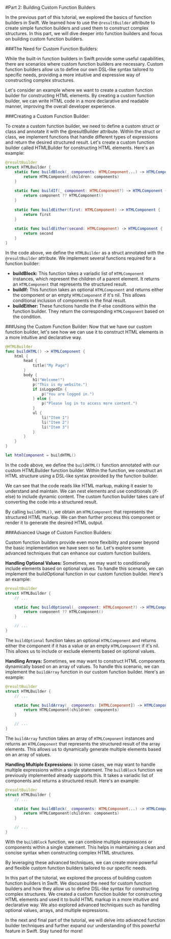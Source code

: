 #Part 2: Building Custom Function Builders

In the previous part of this tutorial, we explored the basics of function builders in Swift. We learned how to use the `@resultBuilder` attribute to create simple function builders and used them to construct complex structures. In this part, we will dive deeper into function builders and focus on building custom function builders.

###The Need for Custom Function Builders:

While the built-in function builders in Swift provide some useful capabilities, there are scenarios where custom function builders are necessary. Custom function builders allow us to define our own DSL-like syntax tailored to specific needs, providing a more intuitive and expressive way of constructing complex structures.

Let's consider an example where we want to create a custom function builder for constructing HTML elements. By creating a custom function builder, we can write HTML code in a more declarative and readable manner, improving the overall developer experience.

###Creating a Custom Function Builder:

To create a custom function builder, we need to define a custom struct or class and annotate it with the @resultBuilder attribute. Within the struct or class, we implement functions that handle different types of expressions and return the desired structured result.
Let's create a custom function builder called HTMLBuilder for constructing HTML elements. Here's an example:

```swift
@resultBuilder
struct HTMLBuilder {
    static func buildBlock(_ components: HTMLComponent...) -> HTMLComponent {
        return HTMLComponent(children: components)
    }
    
    static func buildIf(_ component: HTMLComponent?) -> HTMLComponent {
        return component ?? HTMLComponent()
    }
    
    static func buildEither(first: HTMLComponent) -> HTMLComponent {
        return first
    }
    
    static func buildEither(second: HTMLComponent) -> HTMLComponent {
        return second
    }
}
```
In the code above, we define the `HTMLBuilder` as a struct annotated with the `@resultBuilder` attribute. We implement several functions required for a function builder:

* __buildBlock:__ This function takes a variadic list of `HTMLComponent` instances, which represent the children of a parent element. It returns an `HTMLComponent` that represents the structured result.
* __buildIf:__ This function takes an optional `HTMLComponent` and returns either the component or an empty `HTMLComponent` if it's nil. This allows conditional inclusion of components in the final result.
* __buildEither:__ These functions handle the if-else conditions within the function builder. They return the corresponding `HTMLComponent` based on the condition.

###Using the Custom Function Builder:
Now that we have our custom function builder, let's see how we can use it to construct HTML elements in a more intuitive and declarative way.

```swift
@HTMLBuilder
func buildHTML() -> HTMLComponent {
    html {
        head {
            title("My Page")
        }
        body {
            h1("Welcome!")
            p("This is my website.")
            if isLoggedIn {
                p("You are logged in.")
            } else {
                p("Please log in to access more content.")
            }
            ul {
                li("Item 1")
                li("Item 2")
                li("Item 3")
            }
        }
    }
}

let htmlComponent = buildHTML()
```
In the code above, we define the `buildHTML()` function annotated with our custom HTMLBuilder function builder. Within the function, we construct an HTML structure using a DSL-like syntax provided by the function builder.

We can see that the code reads like HTML markup, making it easier to understand and maintain. We can nest elements and use conditionals (if-else) to include dynamic content. The custom function builder takes care of converting the code into a structured result.

By calling `buildHTML()`, we obtain an `HTMLComponent` that represents the structured HTML markup. We can then further process this component or render it to generate the desired HTML output.

###Advanced Usage of Custom Function Builders:

Custom function builders provide even more flexibility and power beyond the basic implementation we have seen so far. Let's explore some advanced techniques that can enhance our custom function builders.

**Handling Optional Values:**
Sometimes, we may want to conditionally include elements based on optional values. To handle this scenario, we can implement the buildOptional function in our custom function builder. Here's an example:

```swift
@resultBuilder
struct HTMLBuilder {
    // ...

    static func buildOptional(_ component: HTMLComponent?) -> HTMLComponent {
        return component ?? HTMLComponent()
    }

    // ...
}
```
The `buildOptional` function takes an optional `HTMLComponent` and returns either the component if it has a value or an empty `HTMLComponent` if it's nil. This allows us to include or exclude elements based on optional values.

**Handling Arrays:**
Sometimes, we may want to construct HTML components dynamically based on an array of values. To handle this scenario, we can implement the `buildArray` function in our custom function builder. Here's an example:

```swift
@resultBuilder
struct HTMLBuilder {
    // ...

    static func buildArray(_ components: [HTMLComponent]) -> HTMLComponent {
        return HTMLComponent(children: components)
    }

    // ...
}
```
The `buildArray` function takes an array of `HTMLComponent` instances and returns an `HTMLComponent` that represents the structured result of the array elements. This allows us to dynamically generate multiple elements based on an array of values.

**Handling Multiple Expressions:**
In some cases, we may want to handle multiple expressions within a single statement. The `buildBlock` function we previously implemented already supports this. It takes a variadic list of components and returns a structured result. Here's an example:

```swift
@resultBuilder
struct HTMLBuilder {
    // ...

    static func buildBlock(_ components: HTMLComponent...) -> HTMLComponent {
        return HTMLComponent(children: components)
    }

    // ...
}
```
With the `buildBlock` function, we can combine multiple expressions or components within a single statement. This helps in maintaining a clean and concise syntax when constructing complex HTML structures.

By leveraging these advanced techniques, we can create more powerful and flexible custom function builders tailored to our specific needs.

In this part of the tutorial, we explored the process of building custom function builders in Swift. We discussed the need for custom function builders and how they allow us to define DSL-like syntax for constructing complex structures. We created a custom function builder for constructing HTML elements and used it to build HTML markup in a more intuitive and declarative way. We also explored advanced techniques such as handling optional values, arrays, and multiple expressions.

In the next and final part of the tutorial, we will delve into advanced function builder techniques and further expand our understanding of this powerful feature in Swift. Stay tuned for more!